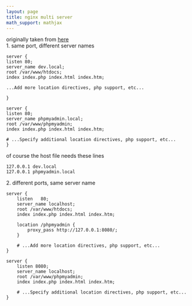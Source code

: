 ```yaml
---
layout: page
title: nginx multi server
math_support: mathjax
---
```



<div>originally taken from&nbsp;<a href="http://unix.stackexchange.com/questions/134087/nginx-server-config-with-multiple-locations-does-not-work">here</a></div>

<div><div>1. same port, different server names</div></div>

```
server {
listen 80;
server_name dev.local;
root /var/www/htdocs;
index index.php index.html index.htm;

...Add more location directives, php support, etc...

}

server {
listen 80;
server_name phpmyadmin.local;
root /var/www/phpmyadmin;
index index.php index.html index.htm;

# ...Specify additional location directives, php support, etc...
}
```

of course the host file needs these lines
```
127.0.0.1 dev.local
127.0.0.1 phpmyadmin.local
```

<div><div>2. different ports, same server name</div></div>

```
server {
    listen   80;
    server_name localhost;
    root /var/www/htdocs;
    index index.php index.html index.htm;

    location /phpmyadmin {
        proxy_pass http://127.0.0.1:8080/;
    }

    # ...Add more location directives, php support, etc...
}

server {
    listen 8080;
    server_name localhost;
    root /var/www/phpmyadmin;
    index index.php index.html index.htm;

    # ...Specify additional location directives, php support, etc...
}
```






